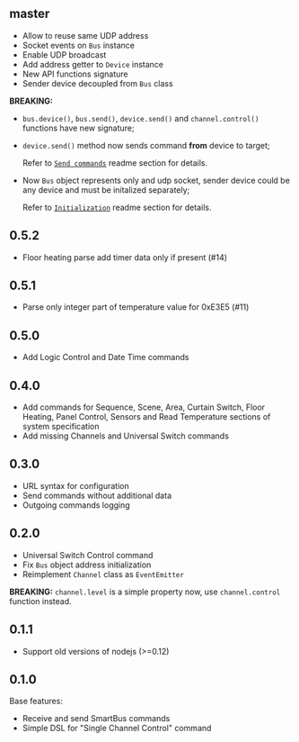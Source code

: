 ## master

  * Allow to reuse same UDP address
  * Socket events on `Bus` instance
  * Enable UDP broadcast
  * Add address getter to `Device` instance
  * New API functions signature
  * Sender device decoupled from `Bus` class

**BREAKING:**

  - `bus.device()`, `bus.send()`, `device.send()` and
    `channel.control()` functions have new signature;
  - `device.send()` method now sends command **from** device
    to target;

    Refer to [`Send commands`](README.md#send-commands)
    readme section for details.

  - Now `Bus` object represents only and udp socket,
    sender device could be any device and must be initalized
    separately;

    Refer to [`Initialization`](README.md#initialization)
    readme section for details.

## 0.5.2

  * Floor heating parse add timer data only if present (#14)

## 0.5.1

  * Parse only integer part of temperature value for 0xE3E5 (#11)

## 0.5.0

  * Add Logic Control and Date Time commands

## 0.4.0

  * Add commands for Sequence, Scene, Area, Curtain Switch, Floor Heating,
    Panel Control, Sensors and Read Temperature sections of
    system specification
  * Add missing Channels and Universal Switch commands

## 0.3.0

  * URL syntax for configuration
  * Send commands without additional data
  * Outgoing commands logging

## 0.2.0

  * Universal Switch Control command
  * Fix `Bus` object address initialization
  * Reimplement `Channel` class as `EventEmitter`

**BREAKING:** `channel.level` is a simple property now,
use `channel.control` function instead.

## 0.1.1

  * Support old versions of nodejs (>=0.12)

## 0.1.0

  Base features:

  * Receive and send SmartBus commands
  * Simple DSL for "Single Channel Control" command

